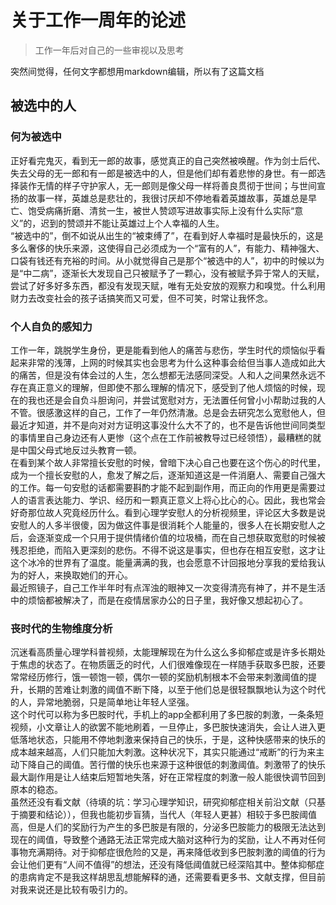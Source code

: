# 关于工作一周年的论述

> 工作一年后对自己的一些审视以及思考

突然间觉得，任何文字都想用markdown编辑，所以有了这篇文档  

## 被选中的人

### 何为被选中

正好看完鬼灭，看到无一郎的故事，感觉真正的自己突然被唤醒。作为剑士后代、失去父母的无一郎和有一郎是被选中的人，但是他们却有着悲惨的身世。有一郎选择装作无情的样子守护家人，无一郎则是像父母一样将善良贯彻于世间；与世间宣扬的故事一样，英雄总是悲壮的，我很讨厌却不停地看着英雄故事，英雄总是早亡、饱受病痛折磨、清贫一生，被世人赞颂写进故事实际上没有什么实际“意义”的，迟到的赞颂并不能让英雄过上个人幸福的人生。  
“被选中的”，倒不如说从出生的“被束缚了”，在看到好人幸福时是最快乐的，这是多么奢侈的快乐来源，这使得自己必须成为一个“富有的人”，有能力、精神强大、口袋有钱还有充裕的时间。从小就觉得自己是那个“被选中的人”，初中的时候以为是“中二病”，逐渐长大发现自己只被赋予了一颗心，没有被赋予异于常人的天赋，尝试了好多好多东西，都没有发现天赋，唯有无处安放的观察力和嗅觉。什么利用财力去改变社会的孩子话搞笑而又可爱，但不可笑，时常让我怀念。  

### 个人自负的感知力

工作一年，跳脱学生身份，更是能看到他人的痛苦与悲伤，学生时代的烦恼似乎看起来非常的浅薄，上网的时候其实也会思考为什么这种事会给但当事人造成如此大的痛苦，但是没有体会过的人生，怎么想都无法感同深受。人和人之间果然永远不存在真正意义的理解，但即使不那么理解的情况下，感受到了他人烦恼的时候，现在的我也还是会自负斗胆询问，并尝试宽慰对方，无法置任何曾小小帮助过我的人不管。很感激这样的自己，工作了一年仍然清澈。总是会去研究怎么宽慰他人，但最近才知道，并不是向对对方证明这事没什么大不了的，也不是告诉他世间同类型的事情里自己身边还有人更惨（这个点在工作前被教导过已经领悟），最糟糕的就是中国父母式地反过头教育一顿。  
在看到某个故人非常擅长安慰的时候，曾暗下决心自己也要在这个伤心的时代里，成为一个擅长安慰的人，愈发了解之后，逐渐知道这是一件消磨人、需要自己强大的工作。每一句安慰的话都需要斟酌才能不起到副作用，而正向的作用更是需要过人的语言表达能力、学识、经历和一颗真正意义上将心比心的心。因此，我也常会好奇那位故人究竟经历什么。看到心理学安慰人的分析视频里，评论区大多数是说安慰人的人多半很傻，因为做这件事是很消耗个人能量的，很多人在长期安慰人之后，会逐渐变成一个只用于提供情绪价值的垃圾桶，而在自己想获取宽慰的时候被残忍拒绝，而陷入更深刻的悲伤。不得不说这是事实，但也存在相互安慰，这才让这个冰冷的世界有了温度。能量满满的我，也会愿意不计回报地分享我的爱给我认为的好人，来换取她们的开心。  
最近照镜子，自己工作半年时有点浑浊的眼神又一次变得清亮有神了，并不是生活中的烦恼都被解决了，而是在疫情居家办公的日子里，我好像又想起初心了。  

### 丧时代的生物维度分析

沉迷看高质量心理学科普视频，太能理解现在为什么这么多抑郁症或是许多长期处于焦虑的状态了。在物质匮乏的时代，人们很难像现在一样随手获取多巴胺，还要常常经历修行，饿一顿饱一顿，偶尔一顿的奖励机制根本不会带来刺激阈值的提升，长期的苦难让刺激的阈值不断下降，以至于他们总是很轻飘飘地认为这个时代的人，异常地脆弱，只是简单地让年轻人坚强。  
这个时代可以称为多巴胺时代，手机上的app全都利用了多巴胺的刺激，一条条短视频，小文章让人的欲罢不能地刷着，一旦停止，多巴胺快速消失，会让人进入更低落地状态，只能用不停地刺激来保持自己的快乐，于是，这种快感带来的快乐的成本越来越高，人们只能加大刺激。这种状况下，其实只能通过“戒断”的行为来主动下降自己的阈值。苦行僧的快乐也来源于这种很低的刺激阈值。刺激带了的快乐最大副作用是让人结束后短暂地失落，好在正常程度的刺激一般人能很快调节回到原本的稳态。  
虽然还没有看文献（待填的坑：学习心理学知识，研究抑郁症相关前沿文献（只基于摘要和结论）），但我也能初步盲猜，当代人（年轻人更甚）相较于多巴胺阈值高，但是人们的奖励行为产生的多巴胺是有限的，分泌多巴胺能力的极限无法达到现在的阈值，导致整个通路无法正常完成大脑对这种行为的奖励，让人不再对任何事物充满期待。对于抑郁症很危险的又是，再来降低收到多巴胺刺激的阈值的行为会让他们更有“人间不值得”的想法，还没有降低阈值就已经深陷其中。整体抑郁症的患病肯定不是我这样胡思乱想能解释的通，还需要看更多书、文献支撑，但目前对我来说还是比较有吸引力的。  
